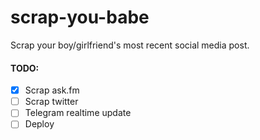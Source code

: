 # scrap-you-babe
Scrap your boy/girlfriend's most recent social media post.


#### TODO:
- [x] Scrap ask.fm
- [ ] Scrap twitter
- [ ] Telegram realtime update
- [ ] Deploy
